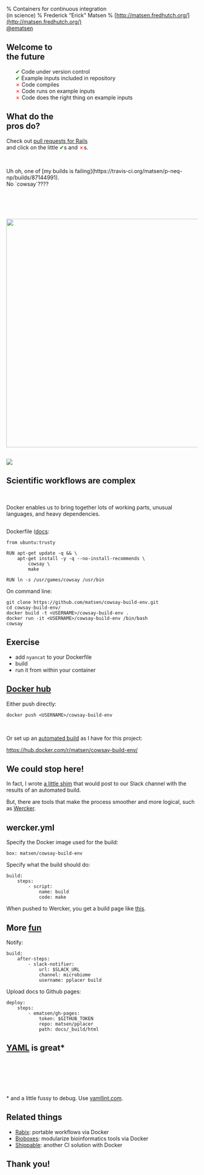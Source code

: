 % Containers for continuous integration <br>(in science)
% Frederick &#8220;Erick" Matsen
% [http://matsen.fredhutch.org/](http://matsen.fredhutch.org/) <br> [\@ematsen](https://twitter.com/ematsen)


<section data-background="figures/octocat.svg"> </section>

## Welcome to <br> the future
<ul style="list-style-type: none;">
<li> <span style="color:green">✔</span> Code under version control
<li class="fragment"> <span style="color:green">✔</span> Example inputs included in repository
<li class="fragment"> <span style="color:red">✗</span> Code compiles
<li class="fragment"> <span style="color:red">✗</span> Code runs on example inputs
<li class="fragment"> <span style="color:red">✗</span> Code does the right thing on example inputs
</ul>


## What do the <br> pros do?
Check out [pull requests for Rails](https://github.com/rails/rails/pulls)<br>and click on the little <span style="color:green">✔</span>s and <span style="color:red">✗</span>s.

&nbsp;

<div class="fragment">
Uh oh, one of
[my builds is failing](https://travis-ci.org/matsen/p-neq-np/builds/87144991).
</div>

<div class="fragment">
No `cowsay`????
</div>


## &nbsp;
<section data-background="figures/hopeless.jpg"> </section>


##
<section data-background="figures/docker.svg"> </section>

##
<img src="https://www.docker.com/sites/default/files/what-is-docker-diagram.png" height=600 />

##
<img src="https://www.docker.com/sites/default/files/what-is-vm-diagram.png" />

## Scientific workflows are complex

&nbsp;

Docker enables us to bring together lots of working parts, unusual languages, and heavy dependencies.

##
Dockerfile ([docs](https://docs.docker.com/engine/reference/builder/):

    from ubuntu:trusty

    RUN apt-get update -q && \
        apt-get install -y -q --no-install-recommends \
            cowsay \
            make

    RUN ln -s /usr/games/cowsay /usr/bin

<div class="fragment">
On command line:

    git clone https://github.com/matsen/cowsay-build-env.git
    cd cowsay-build-env/
    docker build -t <USERNAME>/cowsay-build-env .
    docker run -it <USERNAME>/cowsay-build-env /bin/bash
    cowsay
</div>


## Exercise
* add `nyancat` to your Dockerfile
* build
* run it from within your container


## [Docker hub](https://hub.docker.com/)
Either push directly:

    docker push <USERNAME>/cowsay-build-env

&nbsp;

Or set up an [automated build](https://docs.docker.com/docker-hub/builds/) as I have for this project:

https://hub.docker.com/r/matsen/cowsay-build-env/


## We could stop here!
In fact, I wrote [a little shim](https://github.com/matsengrp/relay) that would post to our Slack channel with the results of an automated build.

But, there are tools that make the process smoother and more logical, such as [Wercker](http://wercker.com).


##
<section data-background="http://blog.wercker.com/images/posts/2015-08-13-Introducing-our-newest-teammember/walter_bay.png"> </section>


## wercker.yml
Specify the Docker image used for the build:

    box: matsen/cowsay-build-env

Specify what the build should do:

    build:
        steps:
            - script:
                name: build
                code: make

When pushed to Wercker, you get a build page like [this](https://app.wercker.com/#applications/562ac0e50ee6b2c40f0936b4).


## More [fun](https://github.com/matsen/pplacer/blob/master/wercker.yml)
Notify:

    build:
        after-steps:
            - slack-notifier:
                url: $SLACK_URL
                channel: microbiome
                username: pplacer build

Upload docs to Github pages:

    deploy:
        steps:
            - ematsen/gh-pages:
                token: $GITHUB_TOKEN
                repo: matsen/pplacer
                path: docs/_build/html



## [YAML](http://yaml.org/) is great*

&nbsp;

&nbsp;

&nbsp;

\* and a little fussy to debug.
Use [yamllint.com](http://www.yamllint.com/).

## Related things

* [Rabix](https://www.rabix.org/): portable workflows via Docker
* [Bioboxes](http://bioboxes.org/): modularize bioinformatics tools via Docker
* [Shippable](https://app.shippable.com/): another CI solution with Docker

## Thank you!
